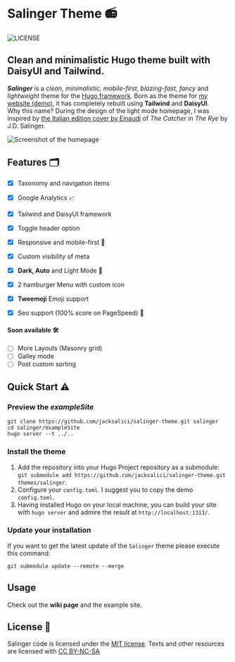 # Salinger Theme 📻

![LICENSE](https://img.shields.io/badge/license-MIT-blue.svg)

## Clean and minimalistic Hugo theme built with DaisyUI and Tailwind.

___Salinger___ is a _clean, minimalistic, mobile-first, blazing-fast, fancy_ and _lightweight_ theme for the [Hugo framework](https://gohugo.io).
Born as the theme for [my website (demo)](http://jacksalici.com), it has completely rebuilt using __Tailwind__ and __DaisyUI__.  
Why this name? During the design of the light mode homepage, I was inspired by [the Italian edition cover by Einaudi](https://duckduckgo.com/?q=il+giovane+holden+by+j.d.+salinger+einaudi+1961&t=h_&ia=images&iax=images&iaf=color%3AWhite) of _The Catcher in The Rye_ by J.D. Salinger.

![Screenshot of the homepage](https://github.com/jacksalici/salinger-theme/blob/main/images/screenshot.jpg)

## Features 🗂️


- [x] Taxonomy and navigation items
- [x] Google Analytics 📈
- [x] Tailwind and DaisyUI framework
- [x] Toggle header option
- [x] Responsive and mobile-first 📲
- [x] Custom visibility of meta
- [x] __Dark, Auto__ and Light Mode 🌚
- [x] 2 hamburger Menu with custom icon
- [x] __Tweemoji__ Emoji support
- [x] Seo support (100% score on PageSpeed) 🚀




#### Soon available 🛠
- [ ] More Layouts (Masonry grid)
- [ ] Galley mode
- [ ] Post custom sorting

## Quick Start ⚠️

### Preview the _exampleSite_ 

```shell
git clone https://github.com/jacksalici/salinger-theme.git salinger
cd salinger/exampleSite
hugo server --t ../..
```

### Install the theme

1. Add the repository into your Hugo Project repository as a submodule: `git submodule add https://github.com/jacksalici/salinger-theme.git themes/salinger`.
2. Configure your `config.toml`. I suggest you to copy the demo `config.toml`.
3. Having installed Hugo on your local machine, you can build your site with `hugo server` and admire the result at `http://localhost:1313/`.

### Update your installation

If you want to get the latest update of the `Salinger` theme please execute this command:

```shell
git submodule update --remote --merge
```

## Usage
Check out the __wiki page__ and the example site. 

## License 📜

Salinger code is licensed under the [MIT license](https://github.com/jacksalici/salinger-theme/blob/master/LICENSE).
Texts and other resources are licensed with [CC BY-NC-SA](https://creativecommons.org/licenses/by-nc-sa/4.0/)

